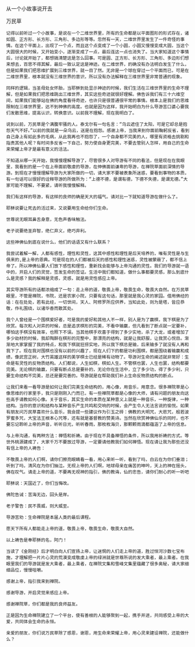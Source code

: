 从一个小故事说开去

万民草


    记得以前听过一个小故事，是说在一个二维世界里，所有的生命都是以平面图形的形式存在，诸如圆、正方形、长方形、三角形、多边形等等。忽然有一天，二维世界里发生了一件奇怪的事情。在这个平面上，出现了一个点，而且这个点变成了一个小圆，小圆又慢慢变成大圆，当这个大圆很大的时候，又开始变小，逐渐变成了一点，最后连这一点也消失了。当大家知道这个事情后，讨论就开始了，都想搞清楚这是怎么回事。可是圆、正方形、长方形、三角形、多边形们想来想去，百思不得其解，最后一致认定这是神迹。在二维世界，的确没有办法明白发生了什么，但是如果我们把思维扩展到三维世界，就一目了然。无非是一个球在穿过一个平面而已，可是在二维世界里，根本就没有三维世界的意识，所以没有办法解释在三维世界里非常普通的现象。

    同样的逻辑，当圣母处女怀胎，当耶稣到处显示神迹的时候，我们生活在三维世界里的生命不理解，但是如果我们把思维跳出三维世界，其实这些奇迹就很好理解。佛告诉我们有三十六维空间，如果我们能够站在佛的角度看待奇迹，也许只是很普通很平常的事情。根本上是我们的思维限制在三维世界里，达不到神佛的高度。也就是因为这样，我开始明白为什么导游苦口婆心要我们发散思维，提高认识，转换意识。以前我不理解，现在我明白了。

    说到以前，万民草是个满腹牢骚的人。泰戈尔有一句名言：“乌云遮住了太阳，可是它却总是抱怨天气不好。”以前的我就是一朵乌云，送是在抱怨。感谢上帝，当我来到你面前鞠躬反省，看到自己身上有如此多的毛病，从此我再也不抱怨了，一个自身都不完美的人，哪里有资格去挑剔和指责其他人呢？有时间多反省一下自己，努力使自身更完美，不要去管别人怎样，用自己的生命来荣耀上帝才是最有意义的活法。

    不知道从哪一天开始，我慢慢理解导游了，尽管很多人对导游有不同的看法，但是现在在我眼里，我看到的是一个在上帝面前敬虔的导游，在伸佛面前谦卑的导游，在禅院草面前深情的导游。到现在才慢慢理解导游为大家所做的一切，请大家不要被表象所迷惑，要看到事物的本质，有一句话可以很好的诠释导游的所做所为：“上德不德，是谓有德，下德不失德，是谓无德。”大家可能不理解，不要紧，请听我慢慢解释。

    我们有这样的导游，有这样的良师的确是天大的福气。请对比一下就知道导游在做什么了。

    耶稣说要让死去的活过来，又说要用生命给你们生命。

    世尊说无眼耳鼻舌身意，无色声香味触法。

    老子说要绝圣弃智，绝仁弃义，绝巧弃利。

    这些神佛仙到底在说什么，他们的话语又有什么联系？

    我尝试着解一解，人都有感性，理性和灵性，这其中感性和理性是后天培养的，唯有灵性是与生俱来的,是上帝的恩典。可是现在的人们都被后天的感性和理性迷惑，灵性被蒙蔽了，都不信上帝了。所以神佛仙要人们放下感性和理性，重新找会能够与上帝沟通的灵性。我们的导游就一语中的，开启人们的灵觉，签发生命的签证。生活中我们都知道，做什么事都要灵感，那么到底什么是灵感？我的解释是灵感，灵感，就是用灵性感应上帝。

    其实导游所有的话都浓缩成了一句：走上帝的道，敬畏上帝，敬畏生命，敬畏大自然。在万民草眼里，不管是禅院，书院，还是农家小院，只要有这句话，那里就是我心灵的家园。借用佛经的话：在在处处，若有此经，一切世间，天人、阿修罗所应供养，当知此处，则为是塔，皆应恭敬，作礼围绕，以诸华香而散其处。

    我个人曾经是一个围棋爱好者，可是我的爱好和其他人不一样，别人是为了赢棋，我下棋是为了欣赏。每次和人对弈的时候，总是追求棋形的完美，不看中输赢，但凡看到了断点就一定要补，哪怕这手棋没有效率，也照下不误。当其他棋手欢喜于得到了多少实地，杀了大龙，或者增加了多少劫材的时候，我却陶醉在棋形的完整中，那漂亮的结构，就是让我舒服，让我赏心悦目。渐渐地大家掌握了我的特点，和我下棋就狂捞实地，所以我下棋总是输，后来输多了就没有人再和我下了。现在我对围棋也没有以前的兴趣了，现在人们下的都是功利围棋，都是围绕着输赢和成绩，像武宫正树，大竹英雄这样的美学棋士已经是稀有动物了。导游对生命的阐述就非常好：生命是有灵性的反物质结构。人们都说，人生如棋，棋如人生。不管棋也罢，人生也罢，结构都要完美。无论棋的输赢，只要有断点总是要补的，无论你在生活中，立了多少功，得了多少利，只要生命结构不完美，总还是要完善的。导游就是在帮助我们补上生命反物质结构的断点。

    让我们来看一看导游是如何让我们完美生命结构的，用心像，用音乐，用意念。很多禅院草是心像思维的行家里手，我只是刚刚入门而已，有一些禅院草都是心像的大师，请有问题的朋友向这些高手请教如何心像。关于音乐，其实生命的本质在某种意义上就是一种音乐，一种旋律，一种结构。当你的意识和结构与某种音乐产生共鸣和交响的时候，会产生令人无法言说的愉悦。如果有朋友问万民草喜欢什么音乐，我会提一些建议作为引玉之砖：佛教的大明咒，大悲咒，般若波罗蜜多咒，大宝法王根本心咒等，还有就是基督教的赞美诗。当然在欣赏神佛仙乐的同时，也不要忘记聆听上帝的声音，听听日光，听听春雨，那枚枚海贝，那颗颗雨滴都蕴涵了上帝的信息。

    与上帝沟通，有两种方法：禅悟和祈祷。由于现在不具备禅悟的条件，所以我用祈祷的方式。等世外桃源建成了，大家千万不要放过导游，一定要请他教我们如何禅悟。现在请让我为那些还没有信上帝的人祷告：

    不敬畏上帝的人们啊，请你们擦亮眼睛看一看，用心来听一听，看到了吗，白云在为你们垂泪；听到了吗，清风在为你们抽泣。无视上帝的人们啊，地球母亲在痛苦的呻吟，天上的神在摇头，佛在叹气。请走上帝的道，不要再无视神的指引，佛的教诲，仙的忠告，请你们耐心的听一听吧

    耶稣说：天国近了，你们当悔改。

    佛陀告诫：苦海无边，回头是岸。

    老子警告：民不畏威，则大威至。

    导游苦劝：生命禅院是本届人类的最后课程。

    愿天下所有人都能走上帝的道，敬畏上帝，敬畏生命，敬畏大自然。

    以上祷告是奉耶稣的名，阿门！

    当读了《金刚经》后才明白向人们宣扬上帝，让迷惘的人们走上帝的道，胜过恒河沙数七宝布施，才理解把一片片心灵的荒漠变成敬虔上帝的绿洲就是世尊所说的发大乘者，最上乘者。在我眼里我们的导游就是发大乘者，最上乘者，在禅院文集和雪峰文集里蕴藏了很多奥秘，请大家细细品位，慢慢咀嚼。

    感谢上帝，指引我来到禅院。

    感谢导游，开启灵觉来感应上帝。

    感谢禅院草，你们都是我的良师益友。

    正是因为生命禅院建立了一个平台，使有善根的人能够聚到一起，携手并进，共同感受上帝的大爱，共同体会生命的永恒。

    亲爱的朋友，你们说万民草除了感恩，谢恩，用生命来荣耀上帝，用心灵来建设禅院，还能做什么？



